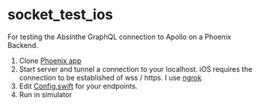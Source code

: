 # socket_test_ios

For testing the Absinthe GraphQL connection to Apollo on a Phoenix Backend.

1. Clone [Phoenix app](https://github.com/Func-Main/conversation-backend)
2. Start server and tunnel a connection to your localhost. iOS requires the connection to be established of wss / https. I use [ngrok](https://ngrok.com)
3. Edit [Config.swift](https://github.com/Func-Main/socket_test_ios/blob/main/SocketTester/Config.swift) for your endpoints.
4. Run in simulator
